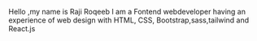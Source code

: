 Hello ,my name is Raji Roqeeb
I am a Fontend webdeveloper
having an experience of web design
with HTML, CSS, Bootstrap,sass,tailwind and 
React.js




